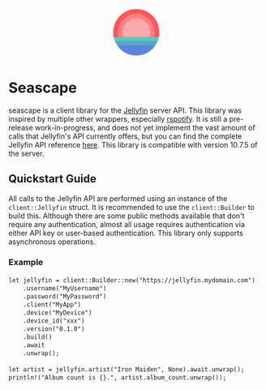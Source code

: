 <div align="center">
    <img src="./assets/logo.svg" alt="Seascape logo" width="20%" />
</div>

# Seascape
seascape is a client library for the [Jellyfin](https://jellyfin.org) server API. This library was inspired by multiple other wrappers, especially [rspotify](https://github.com/ramsayleung/rspotify). It is still a pre-release work-in-progress, and does not yet implement the vast amount of calls that Jellyfin's API currently offers, but you can find the complete Jellyfin API reference [here](https://api.jellyfin.org). This library is compatible with version 10.7.5 of the server.

## Quickstart Guide

All calls to the Jellyfin API are performed using an instance of the `client::Jellyfin` struct. It is recommended to use the `client::Builder` to build this. Although there are some public methods available that don't require any authentication, almost all usage requires authentication via either API key or user-based authentication. This library only supports asynchronous operations.

### Example

```
let jellyfin = client::Builder::new("https://jellyfin.mydomain.com")
    .username("MyUsername")
    .password("MyPassword")
    .client("MyApp")
    .device("MyDevice")
    .device_id("xxx")
    .version("0.1.0")
    .build()
    .await
    .unwrap();

let artist = jellyfin.artist("Iron Maiden", None).await.unwrap();
println!("Album count is {}.", artist.album_count.unwrap());
```